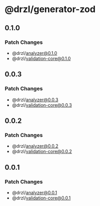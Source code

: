 # @drzl/generator-zod

## 0.1.0

### Patch Changes

- @drzl/analyzer@0.1.0
- @drzl/validation-core@0.1.0

## 0.0.3

### Patch Changes

- @drzl/analyzer@0.0.3
- @drzl/validation-core@0.0.3

## 0.0.2

### Patch Changes

- @drzl/analyzer@0.0.2
- @drzl/validation-core@0.0.2

## 0.0.1

### Patch Changes

- @drzl/analyzer@0.0.1
- @drzl/validation-core@0.0.1
